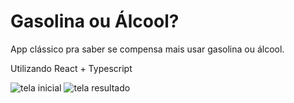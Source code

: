 # Gasolina ou Álcool? </br>
App clássico pra saber se compensa mais usar gasolina ou álcool. </br>

Utilizando React + Typescript </br>

<img src="https://github.com/user-attachments/assets/ba0a50ac-0d35-4e71-8e14-75c2888c2acd" alt="tela inicial" />
<img src="https://github.com/user-attachments/assets/465254e9-d81f-4014-8e23-f829b15548e3" alt="tela resultado" />
 
